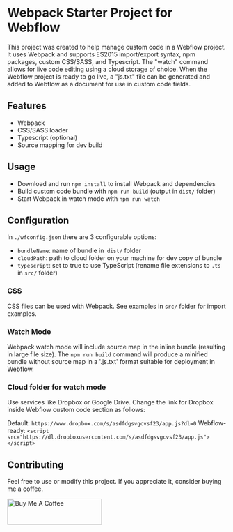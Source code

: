 # Webpack Starter Project for Webflow

This project was created to help manage custom code in a Webflow project. It uses Webpack and supports ES2015 import/export syntax, npm packages, custom CSS/SASS, and Typescript. The "watch" command allows for live code editing using a cloud storage of choice. When the Webflow project is ready to go live, a "js.txt" file can be generated and added to Webflow as a document for use in custom code fields.

## Features

- Webpack
- CSS/SASS loader
- Typescript (optional)
- Source mapping for dev build

## Usage

- Download and run `npm install` to install Webpack and dependencies
- Build custom code bundle with `npm run build` (output in `dist/` folder)
- Start Webpack in watch mode with `npm run watch`

## Configuration

In `./wfconfig.json` there are 3 configurable options:

- `bundleName`: name of bundle in` dist/` folder
- `cloudPath`: path to cloud folder on your machine for dev copy of bundle
- `typescript`: set to true to use TypeScript (rename file extensions to `.ts` in `src/` folder)

### CSS

CSS files can be used with Webpack. See examples in `src/` folder for import examples.

### Watch Mode

Webpack watch mode will include source map in the inline bundle (resulting in large file size). The `npm run build` command will produce a minified bundle without source map in a '.js.txt' format suitable for deployment in Webflow.

### Cloud folder for watch mode

Use services like Dropbox or Google Drive. Change the link for Dropbox inside Webflow custom code section as follows:

Default: `https://www.dropbox.com/s/asdfdgsvgcvsf23/app.js?dl=0`
Webflow-ready: `<script src="https://dl.dropboxusercontent.com/s/asdfdgsvgcvsf23/app.js"></script>`

## Contributing

Feel free to use or modify this project. If you appreciate it, consider buying me a coffee.

<a href="https://www.buymeacoffee.com/psoldunov" target="_blank"><img src="https://cdn.buymeacoffee.com/buttons/v2/default-yellow.png" alt="Buy Me A Coffee" style="height: 60px !important;width: 217px !important;"></a>
